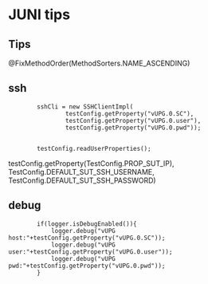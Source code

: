 # JUNI tips

## Tips
@FixMethodOrder(MethodSorters.NAME_ASCENDING)



## ssh
			sshCli = new SSHClientImpl(
			        testConfig.getProperty("vUPG.0.SC"),
                    testConfig.getProperty("vUPG.0.user"),
                    testConfig.getProperty("vUPG.0.pwd"));


            testConfig.readUserProperties();
testConfig.getProperty(TestConfig.PROP_SUT_IP), TestConfig.DEFAULT_SUT_SSH_USERNAME, TestConfig.DEFAULT_SUT_SSH_PASSWORD)


## debug
    		if(logger.isDebugEnabled()){
				logger.debug("vUPG host:"+testConfig.getProperty("vUPG.0.SC"));
                logger.debug("vUPG user:"+testConfig.getProperty("vUPG.0.user"));
                logger.debug("vUPG pwd:"+testConfig.getProperty("vUPG.0.pwd"));
			}

## 